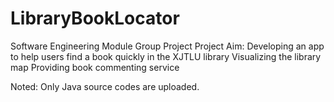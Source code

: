 # LibraryBookLocator
Software Engineering Module Group Project
Project Aim:
  Developing an app to help users find a book quickly in the XJTLU library
  Visualizing the library map
  Providing book commenting service
 
Noted: Only Java source codes are uploaded.
